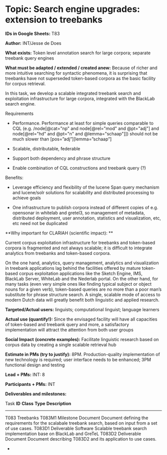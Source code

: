 Topic: Search engine upgrades: extension to treebanks
=====================================================

**IDs in Google Sheets:** T83

**Author:** INT/Jesse de Does

**What exists:** Token level annotation search for large corpora;
separate treebank query engines

**What must be adapted / extended / created anew:** Because of richer
and more intuitive searching for syntactic phenomena, it is surprising
that treebanks have not superseded token-based corpora as the basic
facility for corpus retrieval.

In this task, we develop a scalable integrated treebank search and
exploitation infrastructure for large corpora, integrated with the
BlackLab search engine.

Requirements

-   Performance. Performance at least for simple queries comparable to
     CQL (e.g. /node\[@cat="np" and node\[@rel="mod" and @pt="adj"\]
     and node\[@rel="hd" and @pt="n" and @lemma="schaap"\]\]) should
     not be much slower than \[pos=”adj”\]\[lemma=”schaap”\]

-   Scalable, distributable, federable

-   Support both dependency and phrase structure

-   Enable combination of CQL constructions and treebank query (?)

Benefits:

-   Leverage efficiency and flexibility of the lucene Span query
     mechanism and lucene/solr solutions for scalability and
     distributed processing to achieve goals

-   One infrastructure to publish corpora instead of different copies
     of e.g. opensonar in whitelab and gretel3, so management of
     metadata, distributed deployment, user annotation, statistics and
     visualization, etc, etc need not be duplicated

**Why important for CLARIAH (scientific impact): **

Current corpus exploitation infrastructure for treebanks and token-based
corpora is fragmented and not always scalable; it is difficult to
integrate analytics from treebanks and token-based corpora.

On the one hand, analytics, query management, analytics and
visualization in treebank applications lag behind the facilities offered
by mature token-based corpus exploitation applications like the Sketch
Engine, IMS, BlackLab Server, WhiteLab and the Nederlab portal. On the
other hand, for many tasks (even very simple ones like finding typical
subject or object nouns for a given verb), token-based queries are no
more than a poor man’s substitute for phrase structure search. A single,
scalable mode of access to modern Dutch data will greatly benefit both
linguistic and applied research.

**Targeted/Actual users:** linguists; computational linguist; language
learners

**Actual use (quantify!):** Since the envisaged facility will have all
capacities of token-based and treebank query and more, a satisfactory
implementation will attract the attention from both user groups

**Social Impact** **(concrete examples):** Facilitate linguistic
research based on corpus data by creating a single scalable retrieval
hub

**Estimate in PMs (try to justify):** 8PM. Production-quality
implementation of new technology is required; user interface needs to be
enhanced; 3PM functional design and testing

**Lead + PMs:** INT: 8

**Participants + PMs:** INT

**Deliverables and milestones:**

  Task             **ID**   **Class**     **Type**   **Description**
  ---------------- -------- ------------- ---------- ---------------------------------------------------------------------------------------------------------------
  T083 Treebanks   T083M1   Milestone     Document   Document defining the requirements for the scalabale treebank search, based on input from a set of use cases.
                   T083D1   Deliverable   Software   Scalable treebank search implementation base on BlackLab and GreTeL
                   T083D2   Deliverable   Document   Document describing T083D2 and its application to use cases.

-   
